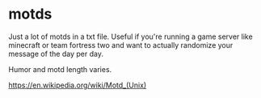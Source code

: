 # motds

Just a lot of motds in a txt file. Useful if you're running a game server like minecraft or team fortress two and want to actually randomize your message of the day per day.

Humor and motd length varies.

https://en.wikipedia.org/wiki/Motd_(Unix)
